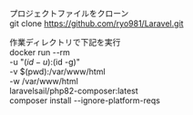 プロジェクトファイルをクローン  
git clone https://github.com/ryo981/Laravel.git

作業ディレクトリで下記を実行  
    docker run --rm \
    -u "$(id -u):$(id -g)" \
    -v $(pwd):/var/www/html \
    -w /var/www/html \
    laravelsail/php82-composer:latest \
    composer install --ignore-platform-reqs